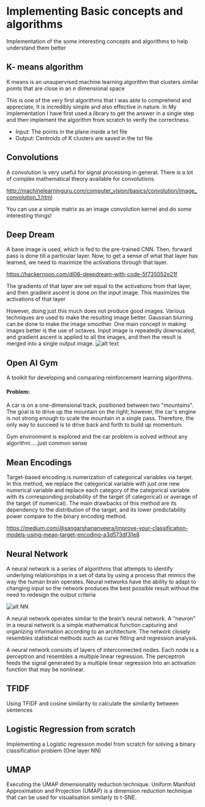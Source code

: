 # Implementing Basic concepts and algorithms

Implementation of the some interesting concepts and algorithms to help understand them better

## K- means algorithm ##

K means is an unsupervised machine learning algorithm that clusters similar points that are close in an n dimensional space

This is one of the very first algorithms that I was able to comprehend and appreciate, It is incredibly simple and also effective in nature. In My implementation I have first used a library to get the answer in a single step and then implement the algorithm from scratch to verify the correctness.
* Input: The points in the plane inside a txt file
* Output: Centroids of K clusters are saved in the txt file



## Convolutions ##

A convolution is very useful for signal processing in general. There is a lot of complex mathematical theory available for convolutions. 

http://machinelearninguru.com/computer_vision/basics/convolution/image_convolution_1.html

You can use a simple matrix as an image convolution kernel and do some interesting things!

## Deep Dream ##

A base image is used, which is fed to the pre-trained CNN. Then, forward pass is done till a particular layer. Now, to get a sense of what that layer has learned, we need to maximize the activations through that layer.

https://hackernoon.com/dl06-deepdream-with-code-5f735052e21f


The gradients of that layer are set equal to the activations from that layer, and then gradient ascent is done on the input image. This maximizes the activations of that layer


However, doing just this much does not produce good images. Various techniques are used to make the resulting image better. Gaussian blurring can be done to make the image smoother.
One main concept in making images better is the use of octaves. Input image is repeatedly downscaled, and gradient ascent is applied to all the images, and then the result is merged into a single output image.
![alt text](https://camo.githubusercontent.com/c45620849e3c05fc1cbf6f4f4786f89c98153159/68747470733a2f2f73332e616d617a6f6e6177732e636f6d2f626f6f6b2e6b657261732e696f2f696d672f6368382f64656570647265616d5f70726f636573732e706e67)

## Open AI Gym ##

A toolkit for developing and comparing reinforcement learning algorithms.

#### Problem:

A car is on a one-dimensional track, positioned between two "mountains". The goal is to drive up the mountain on the right; however, the car's engine is not strong enough to scale the mountain in a single pass. Therefore, the only way to succeed is to drive back and forth to build up momentum.

Gym environment is explored and the car problem is solved without any algorithm.....just common sense


## Mean Encodings ##

Target-based encoding is numerization of categorical variables via target. In this method, we replace the categorical variable with just one new numerical variable and replace each category of the categorical variable with its corresponding probability of the target (if categorical) or average of the target (if numerical). The main drawbacks of this method are its dependency to the distribution of the target, and its lower predictability power compare to the binary encoding method.	

https://medium.com/@sangarshananveera/improve-your-classification-models-using-mean-target-encoding-a3d573df31e8


## Neural Network

A neural network is a series of algorithms that attempts to identify underlying relationships in a set of data by using a process that mimics the way the human brain operates. Neural networks have the ability to adapt to changing input so the network produces the best possible result without the need to redesign the output criteria

![alt NN](https://www.tutorialspoint.com/artificial_intelligence/images/atypical_ann.jpg)

A neural network operates similar to the brain’s neural network. A “neuron” in a neural network is a simple mathematical function capturing and organizing information according to an architecture. The network closely resembles statistical methods such as curve fitting and regression analysis.

A neural network consists of layers of interconnected nodes. Each node is a perceptron and resembles a multiple linear regression. The perceptron feeds the signal generated by a multiple linear regression into an activation function that may be nonlinear.


## TFIDF 

Using TFIDF and cosine similarity to calculate the similarity between sentences 


## Logistic Regression from scratch

Implementing a Logistic regression model from scratch for solving a binary classification problem (One layer NN)

## UMAP

Executing the UMAP dimensionality reduction technique. Uniform Manifold Approximation and Projection (UMAP) is a dimension reduction technique that can be used for visualisation similarly to t-SNE.


